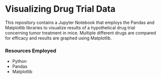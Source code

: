 # Visualizing Drug Trial Data

This repository contains a Jupyter Notebook that employs the Pandas and Matplotlib libraries to visualize results of a hypothetical drug trial concerning tumor treatment in mice. Multiple different drugs are compared for efficacy and results are graphed using Matplotlib. 

### Resources Employed
* Python
* Pandas
* Matplotlib
